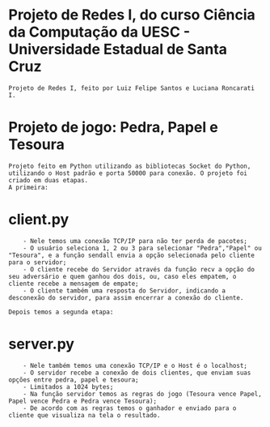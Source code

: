 # Projeto de Redes I, do curso Ciência da Computação da UESC - Universidade Estadual de Santa Cruz
    
    Projeto de Redes I, feito por Luiz Felipe Santos e Luciana Roncarati I.
    
# Projeto de jogo: Pedra, Papel e Tesoura

    Projeto feito em Python utilizando as bibliotecas Socket do Python, utilizando o Host padrão e porta 50000 para conexão. O projeto foi criado em duas etapas. 
    A primeira:
    
# client.py
       
        - Nele temos uma conexão TCP/IP para não ter perda de pacotes;
        - O usuário seleciona 1, 2 ou 3 para selecionar "Pedra","Papel" ou "Tesoura", e a função sendall envia a opção selecionada pelo cliente para o servidor;
        - O cliente recebe do Servidor através da função recv a opção do seu adversário e quem ganhou dos dois, ou, caso eles empatem, o cliente recebe a mensagem de empate;
        - O cliente também uma resposta do Servidor, indicando a desconexão do servidor, para assim encerrar a conexão do cliente.

    Depois temos a segunda etapa:
    
# server.py
        
        - Nele também temos uma conexão TCP/IP e o Host é o localhost;
        - O servidor recebe a conexão de dois clientes, que enviam suas opções entre pedra, papel e tesoura;
        - Limitados a 1024 bytes;
        - Na função servidor temos as regras do jogo (Tesoura vence Papel, Papel vence Pedra e Pedra vence Tesoura);
        - De acordo com as regras temos o ganhador e enviado para o cliente que visualiza na tela o resultado.

        

